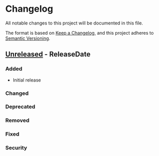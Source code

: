 # Changelog

All notable changes to this project will be documented in this file.

The format is based on [Keep a Changelog](https://keepachangelog.com/en/1.0.0/),
and this project adheres to [Semantic Versioning](https://semver.org/spec/v2.0.0.html).

<!-- next-header -->
## [Unreleased] - ReleaseDate

### Added
- Initial release

### Changed

### Deprecated

### Removed

### Fixed

### Security

<!-- next-url -->
[Unreleased]: https://github.com/gtker/wowdbdefs-rs/compare/0c4509e9fbd1c61a20d4160d8cf22b71acedc8f1...HEAD
